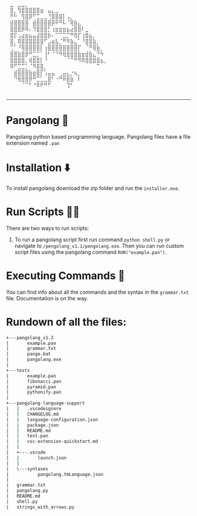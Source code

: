 ⠀⣀⠀⣀⣀⡀⠀⠀⠀⠀⠀⠀⠀⠀⠀⠀⠀⠀⠀⠀⠀⠀⠀⠀⠀⠀⠀⠀⠀⠀
⠀⣿⡀⢻⣿⣿⣿⣿⣿⣶⠀⣤⣄⣀⠀⠀⠀⠀⠀⠀⠀⠀⠀⠀⠀⠀⠀⠀⠀⠀
⠀⠛⠓⠀⢻⣿⡿⠋⣉⣀⣀⢘⣿⣿⣿⡇⢠⡀⠀⠀⠀⠀⠀⠀⠀⠀⠀⠀⠀⠀
⠀⣾⣿⣿⣿⣿⠀⣾⣿⣿⣿⣿⡿⠟⠛⠧⠈⢿⣷⣄⠀⠀⠀⠀⠀⠀⠀⠀⠀⠀
⠀⣿⣿⣿⡿⠿⠄⠹⣿⣿⣿⡃⢰⣶⣶⣶⣦⣴⣿⣿⠇⣀⠀⠀⠀⠀⠀⠀⠀⠀
⠀⣿⡏⢠⣴⣶⣦⣤⣼⣿⣿⡷⠄⠉⠉⣉⡉⠛⢿⡏⢰⣿⣦⡀⠀⠀⠀⠀⠀⠀
⠀⣿⡀⢿⣿⣿⣿⣿⣿⣿⠋⣠⣶⣧⡈⠛⠻⣷⣄⠁⠘⣿⣿⣷⡀⠀⠀⠀⠀⠀
⠀⢉⠁⠘⢿⣿⣿⣿⣿⡇⢰⣿⣿⣿⣿⣿⣿⣿⣿⡏⠀⠈⠛⢿⣷⡀⠀⠀⠀⠀
⠀⣿⣿⣷⣿⡿⠛⣉⡉⠁⢸⠃⠈⠙⠻⢿⣿⣿⣿⣷⣶⣾⣷⣄⠙⠳⠀⠀⠀⠀
⠀⣿⣿⣿⣿⡀⢾⣿⣿⡇⠘⠀⠀⠀⠀⠀⠈⠉⠛⠻⠿⣿⣿⣿⣿⣦⡀⠀⠀⠀
⠀⠿⠋⣉⣉⡁⠈⠻⣿⣿⡀⠀⠀⠀⠀⠀⠀⠀⠀⠀⠀⠀⠀⠀⠉⠀⠀⠀⠀⠀
⠀⠀⣾⣿⣿⣿⣷⣶⣿⡏⢡⣤⣤⠀⢀⣤⣄⡐⢦⡀⠀⠀⠀⠀⠀⠀⠀⠀⠀⠀
⠀⠀⠙⢿⣿⣿⡿⠛⣉⣁⣀⣿⠃⠐⠛⠿⣿⣷⠀⠇⠀⠀⠀⠀⠀⠀⠀⠀⠀⠀
⠀⠀⠀⠀⠈⠉⠃⠘⠿⠟⠛⠋⠀⠀⠀⠀⢹⠃⠀⠀⠀⠀⠀⠀⠀⠀⠀⠀⠀⠀
⠀⠀⠀⠀⠀⠀⠀⠀⠀⠀⠀⠀⠀⠀⠀⠀⠀⠀⠀⠀⠀⠀⠀⠀⠀⠀⠀⠀⠀⠀
___
# Pangolang 🦔
Pangolang python based programming language. Pangolang files have a file extension named `.pan`

# Installation ⬇️
To install pangolang download the zip folder and run the `installer.exe`.

# Run Scripts 🏃‍♂️
There are two ways to run scripts:
1. To run a pangolang script first run command `python shell.py` or navigate to `/pengolang_v1.1/pengolang.exe`. Then you can run custom script files using the pangolang command `RUN("example.pan")`.

# Executing Commands 📝
You can find info about all the commands and the syntax in the `grammar.txt` file. Documentation is on the way.

# Rundown of all the files:
```bash
+---pangolang_v1.2
|       example.pan
|       grammar.txt
|       pango.bat
|       pangolang.exe
|
+---tests
|       example.pan
|       fibonacci.pan
|       pyramid.pan
|       pythonify.pan
|
+---pangolang-language-support
|   |   .vscodeignore
|   |   CHANGELOG.md
|   |   language-configuration.json
|   |   package.json
|   |   README.md
|   |   test.pan
|   |   vsc-extension-quickstart.md
|   |
|   +---.vscode
|   |       launch.json
|   |
|   \---syntaxes
|           pangolang.tmLanguage.json
|
|   grammar.txt
|   pangolang.py
|   README.md
|   shell.py
|   strings_with_arrows.py
```